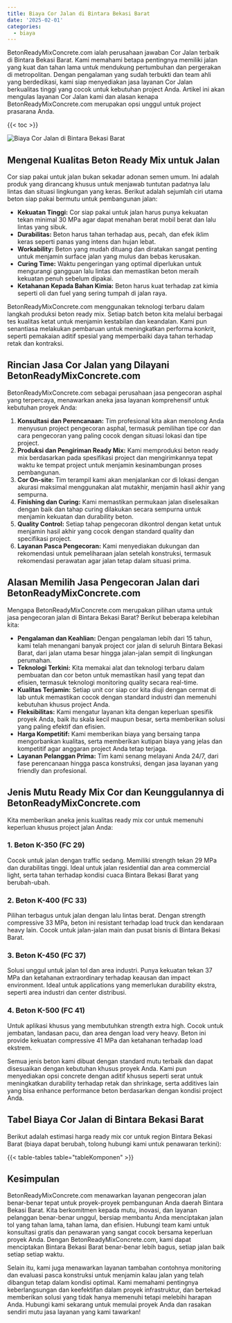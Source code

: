 ```yaml
---
title: Biaya Cor Jalan di Bintara Bekasi Barat
date: '2025-02-01'
categories:
  - biaya
---
```


BetonReadyMixConcrete.com ialah perusahaan jawaban Cor Jalan terbaik di Bintara Bekasi Barat. Kami memahami betapa pentingnya memiliki jalan yang kuat dan tahan lama untuk mendukung pertumbuhan dan pergerakan di metropolitan. Dengan pengalaman yang sudah terbukti dan team ahli yang berdedikasi, kami siap menyediakan jasa layanan Cor Jalan berkualitas tinggi yang cocok untuk kebutuhan project Anda. Artikel ini akan mengulas layanan Cor Jalan kami dan alasan kenapa BetonReadyMixConcrete.com merupakan opsi unggul untuk project prasarana Anda.

{{< toc >}}

![Biaya Cor Jalan di Bintara Bekasi Barat](https://betoncor8.github.io/cor/harga-beton-readymix-concrete%20(20).png)

## Mengenal Kualitas Beton Ready Mix untuk Jalan

Cor siap pakai untuk jalan bukan sekadar adonan semen umum. Ini adalah produk yang dirancang khusus untuk menjawab tuntutan padatnya lalu lintas dan situasi lingkungan yang keras. Berikut adalah sejumlah ciri utama beton siap pakai bermutu untuk pembangunan jalan:

- **Kekuatan Tinggi:** Cor siap pakai untuk jalan harus punya kekuatan tekan minimal 30 MPa agar dapat menahan berat mobil berat dan lalu lintas yang sibuk.
- **Durabilitas:** Beton harus tahan terhadap aus, pecah, dan efek iklim keras seperti panas yang intens dan hujan lebat.
- **Workability:** Beton yang mudah dituang dan diratakan sangat penting untuk menjamin surface jalan yang mulus dan bebas kerusakan.
- **Curing Time:** Waktu pengeringan yang optimal diperlukan untuk mengurangi gangguan lalu lintas dan memastikan beton meraih kekuatan penuh sebelum dipakai.
- **Ketahanan Kepada Bahan Kimia:** Beton harus kuat terhadap zat kimia seperti oli dan fuel yang sering tumpah di jalan raya.

BetonReadyMixConcrete.com menggunakan teknologi terbaru dalam langkah produksi beton ready mix. Setiap batch beton kita melalui berbagai tes kualitas ketat untuk menjamin kestabilan dan keandalan. Kami pun senantiasa melakukan pembaruan untuk meningkatkan performa konkrit, seperti pemakaian aditif spesial yang memperbaiki daya tahan terhadap retak dan kontraksi.

## Rincian Jasa Cor Jalan yang Dilayani BetonReadyMixConcrete.com

BetonReadyMixConcrete.com sebagai perusahaan jasa pengecoran asphal yang terpercaya, menawarkan aneka jasa layanan komprehensif untuk kebutuhan proyek Anda:

1. **Konsultasi dan Perencanaan:** Tim profesional kita akan menolong Anda menyusun project pengecoran asphal, termasuk pemilihan tipe cor dan cara pengecoran yang paling cocok dengan situasi lokasi dan tipe project.
2. **Produksi dan Pengiriman Ready Mix:** Kami memproduksi beton ready mix berdasarkan pada spesifikasi project dan mengirimkannya tepat waktu ke tempat project untuk menjamin kesinambungan proses pembangunan.
3. **Cor On-site:** Tim terampil kami akan menjalankan cor di lokasi dengan akurasi maksimal menggunakan alat mutakhir, menjamin hasil akhir yang sempurna.
4. **Finishing dan Curing:** Kami memastikan permukaan jalan diselesaikan dengan baik dan tahap curing dilakukan secara sempurna untuk menjamin kekuatan dan durability beton.
5. **Quality Control:** Setiap tahap pengecoran dikontrol dengan ketat untuk menjamin hasil akhir yang cocok dengan standard quality dan specifikasi project.
6. **Layanan Pasca Pengecoran:** Kami menyediakan dukungan dan rekomendasi untuk pemeliharaan jalan setelah konstruksi, termasuk rekomendasi perawatan agar jalan tetap dalam situasi prima.

## Alasan Memilih Jasa Pengecoran Jalan dari BetonReadyMixConcrete.com

Mengapa BetonReadyMixConcrete.com merupakan pilihan utama untuk jasa pengecoran jalan di Bintara Bekasi Barat? Berikut beberapa kelebihan kita:

- **Pengalaman dan Keahlian:** Dengan pengalaman lebih dari 15 tahun, kami telah menangani banyak project cor jalan di seluruh Bintara Bekasi Barat, dari jalan utama besar hingga jalan-jalan sempit di lingkungan perumahan.
- **Teknologi Terkini:** Kita memakai alat dan teknologi terbaru dalam pembuatan dan cor beton untuk memastikan hasil yang tepat dan efisien, termasuk teknologi monitoring quality secara real-time.
- **Kualitas Terjamin:** Setiap unit cor siap cor kita diuji dengan cermat di lab untuk memastikan cocok dengan standard industri dan memenuhi kebutuhan khusus project Anda.
- **Fleksibilitas:** Kami mengatur layanan kita dengan keperluan spesifik proyek Anda, baik itu skala kecil maupun besar, serta memberikan solusi yang paling efektif dan efisien.
- **Harga Kompetitif:** Kami memberikan biaya yang bersaing tanpa mengorbankan kualitas, serta memberikan kutipan biaya yang jelas dan kompetitif agar anggaran project Anda tetap terjaga.
- **Layanan Pelanggan Prima:** Tim kami senang melayani Anda 24/7, dari fase perencanaan hingga pasca konstruksi, dengan jasa layanan yang friendly dan profesional.

## Jenis Mutu Ready Mix Cor dan Keunggulannya di BetonReadyMixConcrete.com

Kita memberikan aneka jenis kualitas ready mix cor untuk memenuhi keperluan khusus project jalan Anda:

### 1\. Beton K-350 (FC 29)

Cocok untuk jalan dengan traffic sedang. Memiliki strength tekan 29 MPa dan durabilitas tinggi. Ideal untuk jalan residential dan area commercial light, serta tahan terhadap kondisi cuaca Bintara Bekasi Barat yang berubah-ubah.

### 2\. Beton K-400 (FC 33)

Pilihan terbagus untuk jalan dengan lalu lintas berat. Dengan strength compressive 33 MPa, beton ini resistant terhadap load truck dan kendaraan heavy lain. Cocok untuk jalan-jalan main dan pusat bisnis di Bintara Bekasi Barat.

### 3\. Beton K-450 (FC 37)

Solusi unggul untuk jalan tol dan area industri. Punya kekuatan tekan 37 MPa dan ketahanan extraordinary terhadap keausan dan impact environment. Ideal untuk applications yang memerlukan durability ekstra, seperti area industri dan center distribusi.

### 4\. Beton K-500 (FC 41)

Untuk aplikasi khusus yang membutuhkan strength extra high. Cocok untuk jembatan, landasan pacu, dan area dengan load very heavy. Beton ini provide kekuatan compressive 41 MPa dan ketahanan terhadap load ekstrem.

Semua jenis beton kami dibuat dengan standard mutu terbaik dan dapat disesuaikan dengan kebutuhan khusus proyek Anda. Kami pun menyediakan opsi concrete dengan aditif khusus seperti serat untuk meningkatkan durability terhadap retak dan shrinkage, serta additives lain yang bisa enhance performance beton berdasarkan dengan kondisi project Anda.

## Tabel Biaya Cor Jalan di Bintara Bekasi Barat

Berikut adalah estimasi harga ready mix cor untuk region Bintara Bekasi Barat (biaya dapat berubah, tolong hubungi kami untuk penawaran terkini):

{{< table-tables table="tableKomponen" >}}

## Kesimpulan

BetonReadyMixConcrete.com menawarkan layanan pengecoran jalan benar-benar tepat untuk proyek-proyek pembangunan Anda daerah Bintara Bekasi Barat. Kita berkomitmen kepada mutu, inovasi, dan layanan pelanggan benar-benar unggul, bersiap membantu Anda menciptakan jalan tol yang tahan lama, tahan lama, dan efisien. Hubungi team kami untuk konsultasi gratis dan penawaran yang sangat cocok bersama keperluan proyek Anda. Dengan BetonReadyMixConcrete.com, kami dapat menciptakan Bintara Bekasi Barat benar-benar lebih bagus, setiap jalan baik setiap setiap waktu.

Selain itu, kami juga menawarkan layanan tambahan contohnya monitoring dan evaluasi pasca konstruksi untuk menjamin kalau jalan yang telah dibangun tetap dalam kondisi optimal. Kami memahami pentingnya keberlangsungan dan keefektifan dalam proyek infrastruktur, dan bertekad memberikan solusi yang tidak hanya memenuhi tetapi melebihi harapan Anda. Hubungi kami sekarang untuk memulai proyek Anda dan rasakan sendiri mutu jasa layanan yang kami tawarkan!
